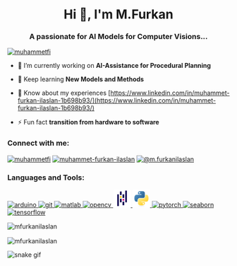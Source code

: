 <h1 align="center">Hi 👋, I'm M.Furkan</h1>
<h3 align="center">A passionate for AI Models for Computer Visions...</h3>

<p align="left"> <a href="https://twitter.com/muhammetfi" target="blank"><img src="https://img.shields.io/twitter/follow/muhammetfi?logo=twitter&style=for-the-badge" alt="muhammetfi" /></a> </p>

- 🔭 I’m currently working on **AI-Assistance for Procedural Planning**

- 🌱 Keep learning **New Models and Methods**

- 📄 Know about my experiences [https://www.linkedin.com/in/muhammet-furkan-ilaslan-1b698b93/](https://www.linkedin.com/in/muhammet-furkan-ilaslan-1b698b93/)

- ⚡ Fun fact **transition from hardware to software**

<h3 align="left">Connect with me:</h3>
<p align="left">
<a href="https://twitter.com/muhammetfi" target="blank"><img align="center" src="https://raw.githubusercontent.com/rahuldkjain/github-profile-readme-generator/master/src/images/icons/Social/twitter.svg" alt="muhammetfi" height="30" width="40" /></a>
<a href="https://linkedin.com/in/muhammet-furkan-ilaslan" target="blank"><img align="center" src="https://raw.githubusercontent.com/rahuldkjain/github-profile-readme-generator/master/src/images/icons/Social/linked-in-alt.svg" alt="muhammet-furkan-ilaslan" height="30" width="40" /></a>
<a href="https://medium.com/@m.furkanilaslan" target="blank"><img align="center" src="https://raw.githubusercontent.com/rahuldkjain/github-profile-readme-generator/master/src/images/icons/Social/medium.svg" alt="@m.furkanilaslan" height="30" width="40" /></a>
</p>

<h3 align="left">Languages and Tools:</h3>
<p align="left"> <a href="https://www.arduino.cc/" target="_blank" rel="noreferrer"> <img src="https://cdn.worldvectorlogo.com/logos/arduino-1.svg" alt="arduino" width="40" height="40"/> </a> <a href="https://git-scm.com/" target="_blank" rel="noreferrer"> <img src="https://www.vectorlogo.zone/logos/git-scm/git-scm-icon.svg" alt="git" width="40" height="40"/> </a> <a href="https://www.mathworks.com/" target="_blank" rel="noreferrer"> <img src="https://upload.wikimedia.org/wikipedia/commons/2/21/Matlab_Logo.png" alt="matlab" width="40" height="40"/> </a> <a href="https://opencv.org/" target="_blank" rel="noreferrer"> <img src="https://www.vectorlogo.zone/logos/opencv/opencv-icon.svg" alt="opencv" width="40" height="40"/> </a> <a href="https://pandas.pydata.org/" target="_blank" rel="noreferrer"> <img src="https://raw.githubusercontent.com/devicons/devicon/2ae2a900d2f041da66e950e4d48052658d850630/icons/pandas/pandas-original.svg" alt="pandas" width="40" height="40"/> </a> <a href="https://www.python.org" target="_blank" rel="noreferrer"> <img src="https://raw.githubusercontent.com/devicons/devicon/master/icons/python/python-original.svg" alt="python" width="40" height="40"/> </a> <a href="https://pytorch.org/" target="_blank" rel="noreferrer"> <img src="https://www.vectorlogo.zone/logos/pytorch/pytorch-icon.svg" alt="pytorch" width="40" height="40"/> </a> <a href="https://seaborn.pydata.org/" target="_blank" rel="noreferrer"> <img src="https://seaborn.pydata.org/_images/logo-mark-lightbg.svg" alt="seaborn" width="40" height="40"/> </a> <a href="https://www.tensorflow.org" target="_blank" rel="noreferrer"> <img src="https://www.vectorlogo.zone/logos/tensorflow/tensorflow-icon.svg" alt="tensorflow" width="40" height="40"/> </a> </p>

<p><img align="center" src="https://github-readme-stats.vercel.app/api/top-langs?username=mfurkanilaslan&show_icons=true&locale=en&layout=compact" alt="mfurkanilaslan" /></p>

<p><img align="center" src="https://github-readme-streak-stats.herokuapp.com/?user=mfurkanilaslan&" alt="mfurkanilaslan" /></p>

![snake gif](https://github.com/mfurkanilaslan/mfurkanilaslan/blob/output/github-contribution-grid-snake.gif)
